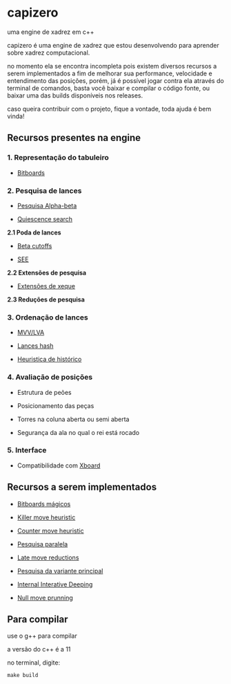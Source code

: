 # capizero

uma engine de xadrez em c++ 

capizero é uma engine de xadrez que estou desenvolvendo para aprender sobre xadrez computacional.

no momento ela se encontra incompleta pois existem diversos recursos a serem implementados a fim de melhorar sua performance, velocidade e entendimento das posições, porém, já é possível jogar contra ela através do terminal de comandos, basta você baixar e compilar o código fonte, ou baixar uma das builds disponíveis nos releases.

caso queira contribuir com o projeto, fique a vontade, toda ajuda é bem vinda!

## Recursos presentes na engine

### 1. Representação do tabuleiro

* [Bitboards](https://www.chessprogramming.org/Bitboards)

### 2. Pesquisa de lances

* [Pesquisa Alpha-beta](https://www.chessprogramming.org/Alpha-Beta)

* [Quiescence search](https://www.chessprogramming.org/Quiescence_Search)

**2.1 Poda de lances**

* [Beta cutoffs](https://www.chessprogramming.org/Beta-Cutoff)

* [SEE](https://www.chessprogramming.org/Static_Exchange_Evaluation)

**2.2 Extensões de pesquisa**

* [Extensões de xeque](https://www.chessprogramming.org/Check_Extensions)

**2.3 Reduções de pesquisa**

### 3. Ordenação de lances

* [MVV/LVA](https://www.chessprogramming.org/MVV-LVA)

* [Lances hash](https://www.chessprogramming.org/Hash_Move)

* [Heuristica de histórico](https://www.chessprogramming.org/History_Heuristic)

### 4. Avaliação de posições

* Estrutura de peões

* Posicionamento das peças

* Torres na coluna aberta ou semi aberta

* Segurança da ala no qual o rei está rocado

### 5. Interface

* Compatibilidade com [Xboard](https://www.chessprogramming.org/Chess_Engine_Communication_Protocol)

## Recursos a serem implementados

* [Bitboards mágicos](https://www.chessprogramming.org/Magic_Bitboards)

* [Killer move heuristic](https://www.chessprogramming.org/Killer_Heuristic)

* [Counter move heuristic](https://www.chessprogramming.org/Countermove_Heuristic)

* [Pesquisa paralela](https://www.chessprogramming.org/Parallel_Search)

* [Late move reductions](https://www.chessprogramming.org/Late_Move_Reductions)

* [Pesquisa da variante principal](https://www.chessprogramming.org/Principal_Variation_Search)

* [Internal Interative Deeping](https://www.chessprogramming.org/Internal_Iterative_Deepening)

* [Null move prunning](https://www.chessprogramming.org/Null_Move_Pruning)

## Para compilar

use o g++ para compilar

a versão do c++ é a 11

no terminal, digite:

```
make build
```
